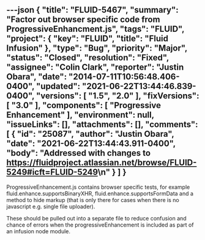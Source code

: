 ---json
{
  "title": "FLUID-5467",
  "summary": "Factor out browser specific code from ProgressiveEnhancment.js",
  "tags": "FLUID",
  "project": {
    "key": "FLUID",
    "title": "Fluid Infusion"
  },
  "type": "Bug",
  "priority": "Major",
  "status": "Closed",
  "resolution": "Fixed",
  "assignee": "Colin Clark",
  "reporter": "Justin Obara",
  "date": "2014-07-11T10:56:48.406-0400",
  "updated": "2021-06-22T13:44:46.839-0400",
  "versions": [
    "1.5",
    "2.0"
  ],
  "fixVersions": [
    "3.0"
  ],
  "components": [
    "Progressive Enhancement"
  ],
  "environment": null,
  "issueLinks": [],
  "attachments": [],
  "comments": [
    {
      "id": "25087",
      "author": "Justin Obara",
      "date": "2021-06-22T13:44:43.911-0400",
      "body": "Addressed with changes to <https://fluidproject.atlassian.net/browse/FLUID-5249#icft=FLUID-5249>\n"
    }
  ]
}
---
ProgressiveEnhancement.js contains browser specific tests, for example fluid.enhance.supportsBinaryXHR, fluid.enhance.supportsFormData and a method to hide markup (that is only there for cases when there is no javascript e.g. single file uploader).

These should be pulled out into a separate file to reduce confusion and chance of errors when the progressiveEnhancement is included as part of an infusion node module.

        